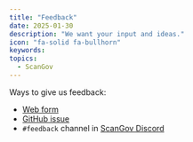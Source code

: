 ```yaml
---
title: "Feedback"
date: 2025-01-30
description: "We want your input and ideas."
icon: "fa-solid fa-bullhorn"
keywords: 
topics:
  - ScanGov
---
```


Ways to give us feedback:

- [Web form](https://docs.google.com/forms/d/e/1FAIpQLSeKiSG0f07leAwW1QqIMSoDIgTA92m0jVy6NADtiaoPhg4rww/viewform?usp=sharing)
- [GitHub issue](https://github.com/ScanGov/docs/issues)
- `#feedback` channel in [ScanGov Discord](https://discord.gg/EPCXEMAX5y)